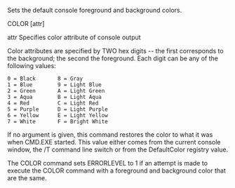 Sets the default console foreground and background colors.

COLOR [attr]

  attr        Specifies color attribute of console output

Color attributes are specified by TWO hex digits -- the first
corresponds to the background; the second the foreground.  Each digit
can be any of the following values:

    0 = Black       8 = Gray
    1 = Blue        9 = Light Blue
    2 = Green       A = Light Green
    3 = Aqua        B = Light Aqua
    4 = Red         C = Light Red
    5 = Purple      D = Light Purple
    6 = Yellow      E = Light Yellow
    7 = White       F = Bright White

If no argument is given, this command restores the color to what it was
when CMD.EXE started.  This value either comes from the current console
window, the /T command line switch or from the DefaultColor registry
value.

The COLOR command sets ERRORLEVEL to 1 if an attempt is made to execute
the COLOR command with a foreground and background color that are the
same.